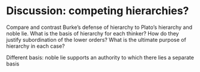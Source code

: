 # Discussion: competing hierarchies?

Compare and contrast Burke’s defense of hierarchy to Plato’s hierarchy and noble lie. What is the basis of hierarchy for each thinker? How do they justify subordination of the lower orders? What is the ultimate purpose of hierarchy in each case?

Different basis: noble lie supports an authority to which there lies a separate basis